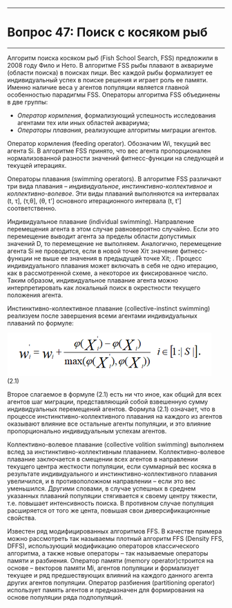 ﻿___
# Вопрос 47: Поиск с косяком рыб
___

Алгоритм поиска косяком рыб (Fish School Search, FSS) предложили в 2008 году Фило и Нето.
В алгоритме FSS рыбы плавают в аквариуме (области поиска) в поисках пищи. Вес каждой рыбы формализует ее индивидуальный успех в поиске решения и играет роль ее памяти. Именно наличие веса у агентов популяции является главной особенностью парадигмы FSS. 
Операторы алгоритма FSS объединены в две группы:
- *Оператор кормления*, формализующий успешность исследования агентами тех или иных областей аквариума;
- *Операторы плавания*, реализующие алгоритмы миграции агентов.
	
Оператор кормления (feeding operator). Обозначим Wi, текущий вес агента Si. В алгоритме FSS принято, что вес агента пропорционален нормализованной разности значений фитнесс-функции на следующей и текущей итерациях.

Операторы плавания (swimming operators). В алгоритме FSS различают три вида плавания – *индивидуальное*, *инстинктивно-коллективное* и *коллективно-волевое*. Эти виды плаваний выполняются на интервалах (t, τ], (τ,θ], (θ, t'] основного итерационного интервала (t, t'] соответственно. 

Индивидуальное плавание (individual swimming). Направление перемещения агента в этом случае равновероятно случайно. Если это перемещение выводит агента за пределы области допустимых значений D, то перемещение не выполняем. Аналогично, перемещение агента Si не проводится, если в новой точке Xiτ значение фитнесс-функции не выше ее значения в предыдущей точке Xit;  .
Процесс индивидуального плавания может включать в себя не одно итерацию, как в рассмотренной схеме, а некоторое их фиксированное число. Таким образом, индивидуальное плавание агента можно интерпретировать как локальный поиск в окрестности текущего положения агента.

Инстинктивно-коллективное плавание (collective-instinct swimming) реализуем после завершения всеми агентами индивидуальных плаваний по формуле:


  ![t47_1.png](../resources/imgs/t47_1.png)     (2.1)
  
  
  
Второе слагаемое в формуле (2.1) есть ни что иное, как общий для всех агентов шаг миграции, представляющий собой взвешенную сумму индивидуальных перемещений агентов. Формула (2.1) означает, что в процессе инстинктивно-коллективного плавания на каждого из агентов оказывают влияние все остальные агенты популяции, и это влияние пропорционально индивидуальным успехам агентов. 

Коллективно-волевое плавание (collective volition swimming) выполняем вслед за инстинктивно-коллективным плаванием. Коллективно-волевое плавание заключается в смещении всех агентов в направлении текущего центра жесткости популяции, если суммарный вес косяка в результате индивидуального и инстинктивно-коллективного плавания увеличился, и в противоположном направлении – если это вес уменьшился. Другими словами, в случае успешных в среднем указанных плаваний популяции стягивается к своему центру тяжести, т.е. повышает интенсивность поиска. В противном случае популяция расширяется от того же цента, повышая свои диверсификационные свойства.

Известен ряд модифицированных алгоритмов FFS. В качестве примера можно рассмотреть так называемы плотный алгоритм FFS (Density FFS, DFFS), использующий модификацию операторов классического алгоритма, а также новые операторы – так называемые операторы памяти и разбиения.
Оператор памяти (memory operator)строится на основе – векторов памяти Mi, агентов популяции и формализует текущее и ряд предшествующих влияний на каждого данного агента других агентов популяции.
Оператор разбиения (partitioning operator) использует память агентов и предназначен для формирования на основе популяции ряда подпопуляций. 

